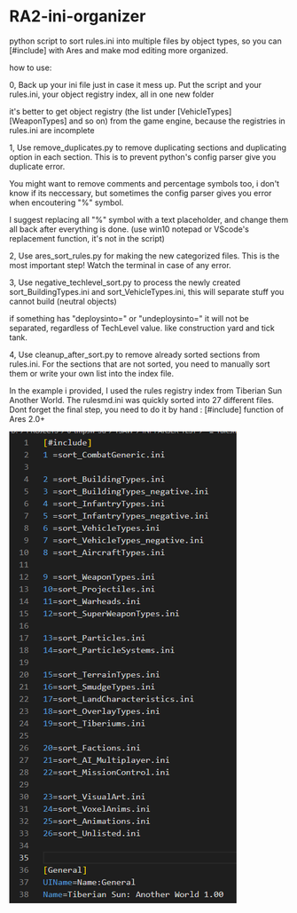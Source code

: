 # RA2-ini-organizer
python script to sort rules.ini into multiple files by object types, so you can [#include] with Ares and make mod editing more organized.

how to use:

0, Back up your ini file just in case it mess up. Put the script and your rules.ini, your object registry index, all in one new folder

it's better to get object registry (the list under [VehicleTypes] [WeaponTypes] and so on) from the game engine, because the registries in rules.ini are incomplete

1, Use remove_duplicates.py to remove duplicating sections and duplicating option in each section. This is to prevent python's config parser give you duplicate error. 

You might want to remove comments and percentage symbols too, i don't know if its neccessary, but sometimes the config parser gives you error when encoutering "%" symbol.

I suggest replacing all "%" symbol with a text placeholder, and change them all back after everything is done. (use win10 notepad or VScode's replacement function, it's not in the script)

2, Use ares_sort_rules.py for making the new categorized files. This is the most important step! Watch the terminal in case of any error.

3, Use negative_techlevel_sort.py to process the newly created sort_BuildingTypes.ini and sort_VehicleTypes.ini, this will separate stuff you cannot build (neutral objects) 

if something has "deploysinto=" or "undeploysinto=" it will not be separated, regardless of TechLevel value. like construction yard and tick tank.

4, Use cleanup_after_sort.py to remove already sorted sections from rules.ini. For the sections that are not sorted, you need to manually sort them or write your own list into the index file.

In the example i provided, I used the rules registry index from Tiberian Sun Another World. 
The rulesmd.ini was quickly sorted into 27 different files. 
Dont forget the final step, you need to do it by hand : [#include]  function of Ares 2.0+

![alt text](https://github.com/NordlichtS/RA2-ini-organizer/blob/main/EXAMPLES/ARES%20RULES%20INCLUDE.png)
